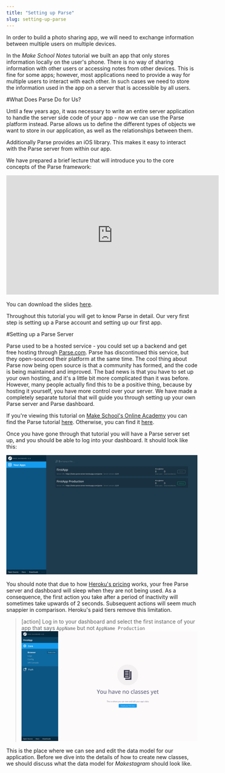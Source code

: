 ```yaml
---
title: "Setting up Parse"
slug: setting-up-parse
---
```


In order to build a photo sharing app, we will need to exchange information between multiple users on multiple devices.

In the *Make School Notes* tutorial we built an app that only stores information locally on the user's phone. There is no way of sharing information with other users or accessing notes from other devices. This is fine for some apps; however, most applications need to provide a way for multiple users to interact with each other. In such cases we need to store the information used in the app on a server that is accessible by all users.

#What Does Parse Do for Us?

Until a few years ago, it was necessary to write an entire server application to handle the server side code of your app - now we can use the Parse platform instead. Parse allows us to define the different types of objects we want to store in our application, as well as the relationships between them.

Additionally Parse provides an iOS library. This makes it easy to interact with the Parse server from within our app.

We have prepared a brief lecture that will introduce you to the core concepts of the Parse framework:

<iframe width="560" height="315" src="https://www.youtube.com/embed/q8NW_FrwQ5A" frameborder="0" allowfullscreen></iframe>

You can download the slides [here](https://s3.amazonaws.com/mgwu-misc/SA2015/LectureSlides/ParseIntro.pdf).

Throughout this tutorial you will get to know Parse in detail. Our very first step is setting up a Parse account and setting up our first app.

#Setting up a Parse Server

Parse used to be a hosted service - you could set up a backend and get free hosting through [Parse.com](http://parse.com/). Parse has discontinued this service, but they open-sourced their platform at the same time. The cool thing about Parse now being open source is that a community has formed, and the code is being maintained and improved. The bad news is that you have to set up your own hosting, and it's a little bit more complicated than it was before. However, many people actually find this to be a positive thing, because by hosting it yourself, you have more control over your server. We have made a completely separate tutorial that will guide you through setting up your own Parse server and Parse dashboard.

If you're viewing this tutorial on [Make School's Online Academy](https://www.makeschool.com/academy/) you can find the Parse tutorial [here](https://www.makeschool.com/academy/tutorial/set-up-your-own-parse-server/setting-up-parse-on-heroku). Otherwise, you can find it [here](https://github.com/MakeSchool-Tutorials/Parse-Server-Setup/blob/master/P00-Setup-Parse-Server/content.md).

Once you have gone through that tutorial you will have a Parse server set up, and you should be able to log into your dashboard. It should look like this:

![Parse Dashboard initial view](parse_dashboard.png)

You should note that due to how [Heroku's pricing](https://www.heroku.com/pricing) works, your free Parse server and dashboard will sleep when they are not being used. As a consequence, the first action you take after a period of inactivity will sometimes take upwards of 2 seconds. Subsequent actions will seem much snappier in comparison. Heroku's paid tiers remove this limitation.

> [action]
Log in to your dashboard and select the first instance of your app that says `AppName` but not `AppName Production`
![Parse Core empty browser](parse_browser.png)

This is the place where we can see and edit the data model for our application. Before we dive into the details of how to create new classes, we should discuss what the data model for *Makestagram* should look like.
